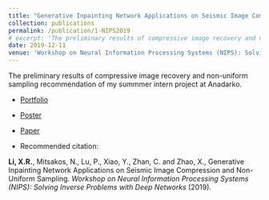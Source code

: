 ```yaml
---
title: "Generative Inpainting Network Applications on Seismic Image Compression and Non-Uniform Sampling"
collection: publications
permalink: /publication/1-NIPS2019
# excerpt: 'The preliminary results of compressive image recovery and non-uniform sampling recommendation'
date: 2019-12-11
venue: 'Workshop on Neural Information Processing Systems (NIPS): Solving Inverse Problems with Deep Networks'
---
```


The preliminary results of compressive image recovery and non-uniform sampling recommendation of my summmer intern project at Anadarko.
* [Portfolio](/Portfolio/2seismicpublication/)
* [Poster](https://www.researchgate.net/publication/343385839_Toward_Zero_Human_Efforts_Iterative_Training_Framework_for_Noisy_Segmentation_Label)
* [Paper](https://openreview.net/forum?id=Hyleh7hqUH)

* Recommended citation: 

**Li, X.R.**, Mitsakos, N., Lu, P., Xiao, Y., Zhan, C. and Zhao, X., Generative Inpainting Network Applications on Seismic Image Compression and Non-Uniform Sampling. *Workshop on Neural Information Processing Systems (NIPS): Solving Inverse Problems with Deep Networks* (2019). 
